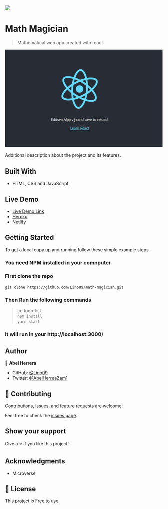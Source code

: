 ﻿![](https://img.shields.io/badge/Microverse-blueviolet)

# Math Magician

> Mathematical web app created with react

![screenshot](./src/assets/ss.jpg)

Additional description about the project and its features.

## Built With

- HTML, CSS and JavaScript

## Live Demo

- [Live Demo Link](https://lino09.github.io/math-magician/build/)
- [Heroku](https://abel-the-math-magician.herokuapp.com/)
- [Netlify](https://abel-math-magician.netlify.app/)

## Getting Started

To get a local copy up and running follow these simple example steps.

### You need NPM installed in your comnputer

### First clone the repo

`git clone https://github.com/Lino09/math-magician.git`

### Then Run the following commands

> cd todo-list <br>
> `npm install` <br> 
> `yarn start` <br>

### It will run in your http://localhost:3000/


## Author

👤 **Abel Herrera**

- GitHub: [@Lino09](https://github.com/Lino09)
- Twitter: [@AbelHerreaZam1](https://twitter.com/AbelHerreaZam1)


## 🤝 Contributing

Contributions, issues, and feature requests are welcome!

Feel free to check the [issues page](../../issues/).

## Show your support

Give a ⭐️ if you like this project!

## Acknowledgments

- Microverse

## 📝 License

This project is Free to use
